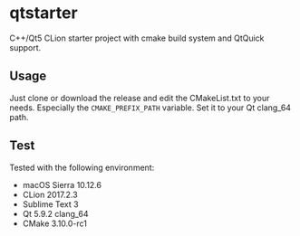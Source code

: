 # qtstarter
C++/Qt5 CLion starter project with cmake build system and QtQuick support.

## Usage
Just clone or download the release and edit the CMakeList.txt to your needs. Especially the `CMAKE_PREFIX_PATH` variable. Set it to your Qt clang_64 path.

## Test
Tested with the following environment:

- macOS Sierra 10.12.6 
- CLion 2017.2.3 
- Sublime Text 3
- Qt 5.9.2 clang_64
- CMake 3.10.0-rc1
